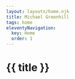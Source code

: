 ```yaml
---
layout: layouts/home.njk
title: Michael Greenhill
tags: home
eleventyNavigation:
  key: Home
  order: 1
---
```


# {{ title }}